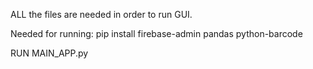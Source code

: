 ALL the files are needed in order to run GUI.

Needed for running:
pip install firebase-admin pandas python-barcode

RUN MAIN_APP.py
